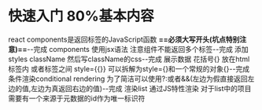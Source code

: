 # 快速入门 80%基本内容
react components是返回标签的JavaScript函数 **==必须大写开头(坑点特别注意)==**--完成
components 使用jsx语法 注意组件不能返回多个标签--完成
添加styles className 然后写className的css--完成
展示数据 花括号{} 放在html标签内 或者标签之间 style={{}} 可以拆解为style={}和一个常规的对象{}--完成
条件渲染conditional rendering 为了简洁可以使用?:或者&&(左边为假直接返回左边的值,左边为真返回右边的值)--完成
渲染list 通过JS特性渲染 对于list中的项目 需要有一个来源于元数据的id作为唯一标识符






